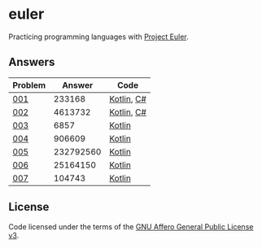 # euler

Practicing programming languages with [Project Euler](https://projecteuler.net).

## Answers

| Problem | Answer | Code |
|---------|--------|--------|
| [001](https://projecteuler.net/problem=1) | 233168 | [Kotlin](./kotlin/src/main/kotlin/Problem001.kt), [C#](./csharp/CSharpEuler/Problem001.cs) |
| [002](https://projecteuler.net/problem=2) | 4613732 | [Kotlin](./kotlin/src/main/kotlin/Problem002.kt), [C#](./csharp/CSharpEuler/Problem002.cs) |
| [003](https://projecteuler.net/problem=3) | 6857 | [Kotlin](./kotlin/src/main/kotlin/Problem003.kt) |
| [004](https://projecteuler.net/problem=4) | 906609 | [Kotlin](./kotlin/src/main/kotlin/Problem004.kt) |
| [005](https://projecteuler.net/problem=5) | 232792560 | [Kotlin](./kotlin/src/main/kotlin/Problem005.kt) |
| [006](https://projecteuler.net/problem=6) | 25164150 | [Kotlin](./kotlin/src/main/kotlin/Problem006.kt) |
| [007](https://projecteuler.net/problem=7) | 104743 | [Kotlin](./kotlin/src/main/kotlin/Problem007.kt) |

## License

Code licensed under the terms of the [GNU Affero General Public License v3](LICENSE).

